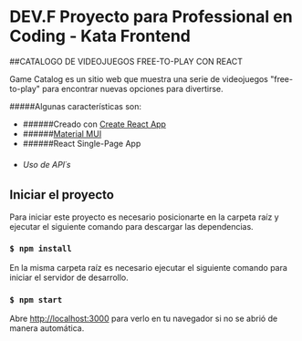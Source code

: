 # DEV.F Proyecto para Professional en Coding - Kata Frontend

##CATALOGO DE VIDEOJUEGOS FREE-TO-PLAY CON REACT

Game Catalog es un sitio web que muestra una serie de videojuegos "free-to-play" para encontrar nuevas opciones para divertirse.

#####Algunas características son:

- ######Creado con [Create React App](https://reactjs.org/docs/create-a-new-react-app.html "Heading link")
- ######[Material MUI](https://mui.com/ "Heading link")
-  ######React Single-Page App
- ###### Uso de API´s


## Iniciar el proyecto

Para iniciar este proyecto es necesario posicionarte en la carpeta raíz y ejecutar el siguiente comando
para descargar las dependencias.
### `$ npm install`

En la misma carpeta raíz es necesario ejecutar el siguiente comando para iniciar el servidor de desarrollo.
### `$ npm start`

Abre [http://localhost:3000](http://localhost:3000) para verlo en tu navegador si no se abrió de manera automática.

